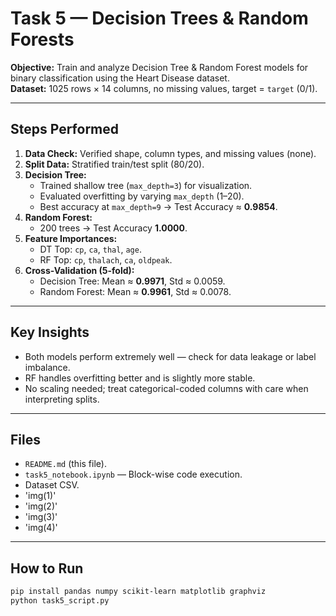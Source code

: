 # Task 5 — Decision Trees & Random Forests

**Objective:** Train and analyze Decision Tree & Random Forest models for binary classification using the Heart Disease dataset.  
**Dataset:** 1025 rows × 14 columns, no missing values, target = `target` (0/1).

---

## Steps Performed
1. **Data Check:** Verified shape, column types, and missing values (none).  
2. **Split Data:** Stratified train/test split (80/20).  
3. **Decision Tree:**  
   - Trained shallow tree (`max_depth=3`) for visualization.  
   - Evaluated overfitting by varying `max_depth` (1–20).  
   - Best accuracy at `max_depth=9` → Test Accuracy ≈ **0.9854**.  
4. **Random Forest:**  
   - 200 trees → Test Accuracy **1.0000**.  
5. **Feature Importances:**  
   - DT Top: `cp`, `ca`, `thal`, `age`.  
   - RF Top: `cp`, `thalach`, `ca`, `oldpeak`.  
6. **Cross-Validation (5-fold):**  
   - Decision Tree: Mean ≈ **0.9971**, Std ≈ 0.0059.  
   - Random Forest: Mean ≈ **0.9961**, Std ≈ 0.0078.

---

## Key Insights
- Both models perform extremely well — check for data leakage or label imbalance.  
- RF handles overfitting better and is slightly more stable.  
- No scaling needed; treat categorical-coded columns with care when interpreting splits.

---

## Files
- `README.md` (this file).
- `task5_notebook.ipynb` — Block-wise code execution.  
- Dataset CSV.  
- 'img(1)'
- 'img(2)'
- 'img(3)'
- 'img(4)'

---

## How to Run
```bash
pip install pandas numpy scikit-learn matplotlib graphviz
python task5_script.py
